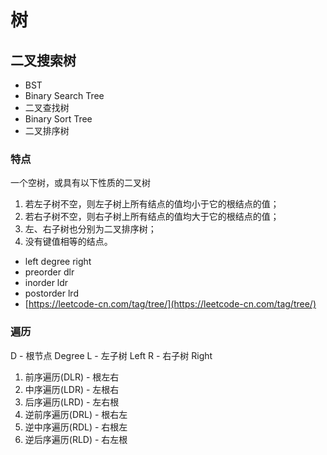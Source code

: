# 树

## 二叉搜索树

- BST
- Binary Search Tree
- 二叉查找树
- Binary Sort Tree
- 二叉排序树

### 特点
一个空树，或具有以下性质的二叉树
1. 若左子树不空，则左子树上所有结点的值均小于它的根结点的值；
2. 若右子树不空，则右子树上所有结点的值均大于它的根结点的值；
3. 左、右子树也分别为二叉排序树；
4. 没有键值相等的结点。

- left degree right
- preorder dlr
- inorder ldr
- postorder lrd
- [https://leetcode-cn.com/tag/tree/](https://leetcode-cn.com/tag/tree/)

### 遍历
D - 根节点 Degree
L - 左子树 Left
R - 右子树 Right
1. 前序遍历(DLR) - 根左右
2. 中序遍历(LDR) - 左根右
3. 后序遍历(LRD) - 左右根
4. 逆前序遍历(DRL) - 根右左
5. 逆中序遍历(RDL) - 右根左
6. 逆后序遍历(RLD) - 右左根


